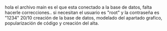 hola
el archivo main es el que esta conectado a la base de datos, falta hacerle correcciones.. si necesitan el usuario es "root" y la contraseña es "1234"
20/10 creación de la base de datos, modelado del apartado grafico, popularización de código y creación del alta.
